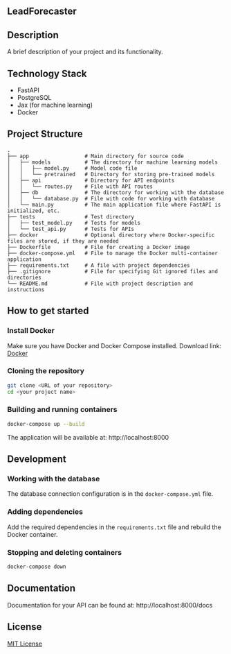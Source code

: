 ## LeadForecaster

## Description

A brief description of your project and its functionality.

## Technology Stack

- FastAPI
- PostgreSQL
- Jax (for machine learning)
- Docker

## Project Structure

```
.
├── app                  # Main directory for source code
│   ├── models           # The directory for machine learning models
│   │   ├── model.py     # Model code file
│   │   └── pretrained   # Directory for storing pre-trained models
│   ├── api              # Directory for API endpoints
│   │   └── routes.py    # File with API routes
│   ├── db               # The directory for working with the database
│   │   └── database.py  # File with code for working with database
│   └── main.py          # The main application file where FastAPI is initialized, etc. 
├── tests                # Test directory
│   ├── test_model.py    # Tests for models
│   └── test_api.py      # Tests for APIs
├── docker               # Optional directory where Docker-specific files are stored, if they are needed
├── Dockerfile           # File for creating a Docker image
├── docker-compose.yml   # File to manage the Docker multi-container application
├── requirements.txt     # A file with project dependencies
├── .gitignore           # File for specifying Git ignored files and directories
└── README.md            # File with project description and instructions
```

## How to get started

### Install Docker

Make sure you have Docker and Docker Compose installed. Download link: [Docker](https://www.docker.com/products/docker-desktop)

### Cloning the repository

```bash
git clone <URL of your repository>
cd <your project name>
```

### Building and running containers

```bash
docker-compose up --build
```

The application will be available at: http://localhost:8000

## Development

### Working with the database

The database connection configuration is in the `docker-compose.yml` file.

### Adding dependencies

Add the required dependencies in the `requirements.txt` file and rebuild the Docker container.

### Stopping and deleting containers

```bash
docker-compose down
```

## Documentation

Documentation for your API can be found at: http://localhost:8000/docs

## License

[MIT License](https://chat.openai.com/c/LICENSE)

